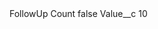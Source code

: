 <?xml version="1.0" encoding="UTF-8"?>
<CustomMetadata xmlns="http://soap.sforce.com/2006/04/metadata" xmlns:xsi="http://www.w3.org/2001/XMLSchema-instance" xmlns:xsd="http://www.w3.org/2001/XMLSchema">
    <label>FollowUp Count</label>
    <protected>false</protected>
    <values>
        <field>Value__c</field>
        <value xsi:type="xsd:string">10</value>
    </values>
</CustomMetadata>
